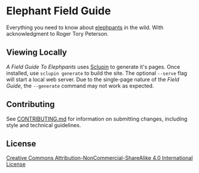 # Elephant Field Guide

Everything you need to know about [elephpants](http://php.net/elephpant.php)
in the wild. With acknowledgment to Roger Tory Peterson.

## Viewing Locally

_A Field Guide To Elephpants_ uses [Sclupin](https://sculpin.io/) to generate
it's pages. Once installed, use `sclupin generate` to build the site. The
optional `--serve` flag will start a local web server. Due to the single-page
nature of the _Field Guide_, the `--generate` command may not work as expected.

## Contributing

See [CONTRIBUTING.md](CONTRIBUTING.md) for information on submitting changes,
including style and technical guidelines.

## License

[Creative Commons
Attribution-NonCommercial-ShareAlike 4.0 International License](http://creativecommons.org/licenses/by-nc-sa/4.0/)
